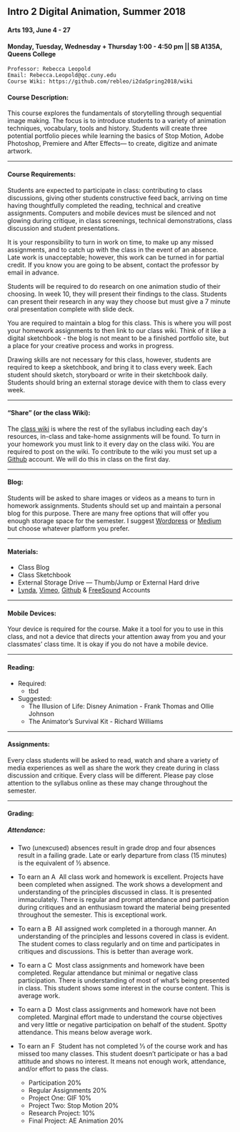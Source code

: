 ## Intro 2 Digital Animation, Summer 2018
#### Arts 193, June 4 - 27
#### Monday, Tuesday, Wednesday + Thursday 1:00 - 4:50 pm || SB A135A, Queens College

	Professor: Rebecca Leopold
	Email: Rebecca.Leopold@qc.cuny.edu
	Course Wiki: https://github.com/rebleo/i2daSpring2018/wiki

#### Course Description:
This course explores the fundamentals of storytelling through sequential image making. The focus is to introduce students to a variety of animation techniques, vocabulary, tools and history. Students will create three potential portfolio pieces while learning the basics of Stop Motion, Adobe Photoshop, Premiere and After Effects— to create, digitize and animate artwork. 

---
#### Course Requirements:
Students are expected to participate in class: contributing to class discussions, giving other students constructive feed back, arriving on time having thoughtfully completed the reading, technical and creative assignments. Computers and mobile devices must be silenced and not glowing during critique, in class screenings, technical demonstrations, class discussion and student presentations.

It is your responsibility to turn in work on time, to make up any missed assignments, and to catch up with the class in the event of an absence. Late work is unacceptable; however, this work can be turned in for partial credit. If you know you are going to be absent, contact the professor by email in advance.

Students will be required to do research on one animation studio of their choosing. In week 10, they will present their findings to the class. Students can present their research in any way they choose but must give a 7 minute oral presentation complete with slide deck.

You are required to maintain a blog for this class. This is where you will post your homework assignments to then link to our class wiki. Think of it like a digital sketchbook - the blog is not meant to be a finished portfolio site, but a place for your creative process and works in progress.

Drawing skills are not necessary for this class, however, students are required to keep a sketchbook, and bring it to class every week. Each student should sketch, storyboard or write in their sketchbook daily. Students should bring an external storage device with them to class every week.

---
#### “Share” (or the class Wiki):
The [class wiki](https://github.com/rebleo/i2daSpring2018/wiki) is where the rest of the syllabus including each day's resources, in-class and take-home assignments will be found. To turn in your homework you must link to it every day on the class wiki. You are required to post on the wiki. To contribute to the wiki you must set up a [Github](http://www.github.com) account. We will do this in class on the first day.

---
#### Blog:
Students will be asked to share images or videos as a means to turn in homework assignments. Students should set up and maintain a personal blog for this purpose. There are many free options that will offer you enough storage space for the semester. I suggest [Wordpress](https://wordpress.com/) or [Medium](https://medium.com/) but choose whatever platform you prefer.

---
#### Materials:
* Class Blog
* Class Sketchbook
* External Storage Drive — Thumb/Jump or External Hard drive
* [Lynda](http://www.qc.cuny.edu/HR/Pages/Lynda.aspx), [Vimeo](https://vimeo.com/), [Github](https://github.com/) & [FreeSound](https://freesound.org/) Accounts

---
#### Mobile Devices:
Your device is required for the course. Make it a tool for you to use in this class, and not a device that directs your attention away from you and your classmates’ class time. It is okay if you do not have a mobile device.

---
#### Reading:
* Required:
  * tbd
* Suggested:
  * The Illusion of Life: Disney Animation - Frank Thomas and Ollie Johnson
  * The Animator’s Survival Kit - Richard Williams

---
#### Assignments:
Every class students will be asked to read, watch and share a variety of media experiences as well as share the work they create during in class discussion and critique. Every class will be different. Please pay close attention to the syllabus online as these may change throughout the semester.

---
#### Grading:

##### Attendance:
* Two (unexcused) absences result in grade drop and four absences result in a failing grade. Late or early departure from class (15 minutes) is the equivalent of ½ absence.

* To earn an A 
All class work and homework is excellent. Projects have been completed when assigned. The work shows a development and understanding of the principles discussed in class. It is presented immaculately. There is regular and prompt attendance and participation during critiques and an enthusiasm toward the material being presented throughout the semester. This is exceptional work.

* To earn a B 
All assigned work completed in a thorough manner. An understanding of the principles and lessons covered in class is evident. The student comes to class regularly and on time and participates in critiques and discussions. This is better than average work.

* To earn a C
 Most class assignments and homework have been completed. Regular attendance but minimal or negative class participation. There is understanding of most of what’s being presented in class. This student shows some interest in the course content. This is average work.

* To earn a D 
Most class assignments and homework have not been completed. Marginal effort made to understand the course objectives and very little or negative participation on behalf of the student. Spotty attendance. This means below average work.

* To earn an F
 Student has not completed 1⁄3 of the course work and has missed too many classes. This student doesn’t participate or has a bad attitude and shows no interest. It means not enough work, attendance, and/or effort to pass the class.

  * Participation 			20%
  * Regular Assignments		20%
  * Project One: GIF			10%
  * Project  Two: Stop Motion	20%
  * Research Project:			10%
  * Final Project: AE Animation	20%
